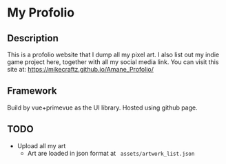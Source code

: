 # My Profolio

## Description
This is a profolio website that I dump all my pixel art. I also list out my indie game project here, together with all my social media link.
You can visit this site at:
https://mikecraftz.github.io/Amane_Profolio/

## Framework
Build by vue+primevue as the UI library. Hosted using github page.

## TODO
- Upload all my art
    - Art are loaded in json format at ``` assets/artwork_list.json```